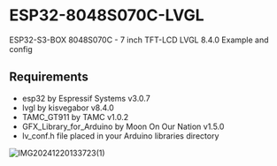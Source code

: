 # ESP32-8048S070C-LVGL
ESP32-S3-BOX 8048S070C - 7 inch TFT-LCD LVGL 8.4.0 Example and config

## Requirements
* esp32 by Espressif Systems v3.0.7
* lvgl by kisvegabor v8.4.0
* TAMC_GT911 by TAMC v1.0.2
* GFX_Library_for_Arduino by Moon On Our Nation v1.5.0
* lv_conf.h file placed in your Arduino libraries directory


![IMG20241220133723(1)](https://github.com/user-attachments/assets/606719c5-ae7b-4608-a79c-c66df5ecfd28)
